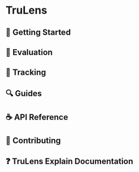 # TruLens

## 🚀 Getting Started

## 🎯 Evaluation

## 🎺 Tracking

## 🔍 Guides

## ☕ API Reference

## 🤝 Contributing

## ❓ TruLens Explain Documentation